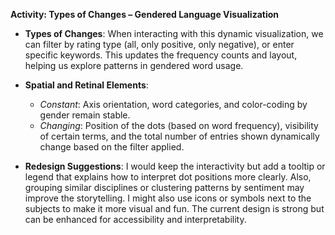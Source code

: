 **Activity: Types of Changes – Gendered Language Visualization**

- **Types of Changes**: When interacting with this dynamic visualization, we can filter by rating type (all, only positive, only negative), or enter specific keywords. This updates the frequency counts and layout, helping us explore patterns in gendered word usage.

- **Spatial and Retinal Elements**: 
  - *Constant*: Axis orientation, word categories, and color-coding by gender remain stable.
  - *Changing*: Position of the dots (based on word frequency), visibility of certain terms, and the total number of entries shown dynamically change based on the filter applied.

- **Redesign Suggestions**: I would keep the interactivity but add a tooltip or legend that explains how to interpret dot positions more clearly. Also, grouping similar disciplines or clustering patterns by sentiment may improve the storytelling. I might also use icons or symbols next to the subjects to make it more visual and fun. The current design is strong but can be enhanced for accessibility and interpretability.